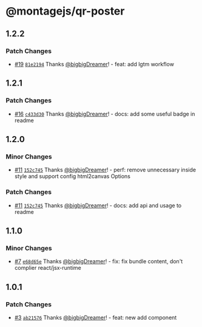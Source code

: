 # @montagejs/qr-poster

## 1.2.2

### Patch Changes

- [#19](https://github.com/bigbigDreamer/qr-poster/pull/19) [`81e2194`](https://github.com/bigbigDreamer/qr-poster/commit/81e2194986e9ddef1511829594f79ae9b95685d5) Thanks [@bigbigDreamer](https://github.com/bigbigDreamer)! - feat: add lgtm workflow

## 1.2.1

### Patch Changes

- [#16](https://github.com/bigbigDreamer/qr-poster/pull/16) [`c433d30`](https://github.com/bigbigDreamer/qr-poster/commit/c433d300d378076879a1ae899d862f97954dd24b) Thanks [@bigbigDreamer](https://github.com/bigbigDreamer)! - docs: add some useful badge in readme

## 1.2.0

### Minor Changes

- [#11](https://github.com/bigbigDreamer/qr-poster/pull/11) [`152c745`](https://github.com/bigbigDreamer/qr-poster/commit/152c7457b4462d06ec9d63a3273df0b48ced1ab4) Thanks [@bigbigDreamer](https://github.com/bigbigDreamer)! - perf: remove unnecessary inside style and support config html2canvas Options

### Patch Changes

- [#11](https://github.com/bigbigDreamer/qr-poster/pull/11) [`152c745`](https://github.com/bigbigDreamer/qr-poster/commit/152c7457b4462d06ec9d63a3273df0b48ced1ab4) Thanks [@bigbigDreamer](https://github.com/bigbigDreamer)! - docs: add api and usage to readme

## 1.1.0

### Minor Changes

- [#7](https://github.com/bigbigDreamer/qr-poster/pull/7) [`e68d65e`](https://github.com/bigbigDreamer/qr-poster/commit/e68d65e84e4fa80336dbcd1b46fa5baf6545c647) Thanks [@bigbigDreamer](https://github.com/bigbigDreamer)! - fix: fix bundle content, don't complier react/jsx-runtime

## 1.0.1

### Patch Changes

- [#3](https://github.com/bigbigDreamer/qr-poster/pull/3) [`ab21576`](https://github.com/bigbigDreamer/qr-poster/commit/ab21576f28f19fb49f2b501c7416ceb0655e2737) Thanks [@bigbigDreamer](https://github.com/bigbigDreamer)! - feat: new add component
